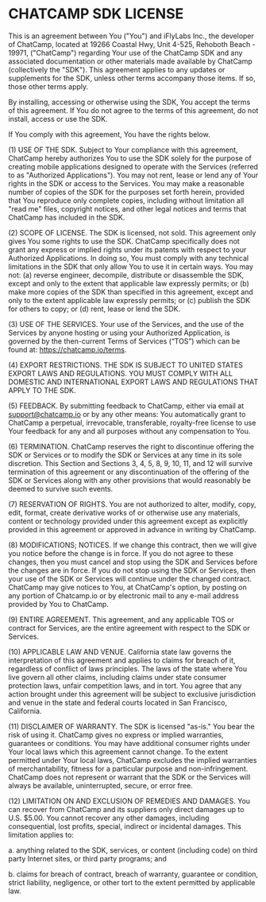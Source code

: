 # CHATCAMP SDK LICENSE

This is an agreement between You ("You") and iFlyLabs Inc., the developer of ChatCamp, located at 19266 Coastal Hwy, Unit 4-525, Rehoboth Beach - 19971, ("ChatCamp") regarding Your use of the ChatCamp SDK and any associated documentation or other materials made available by ChatCamp (collectively the "SDK"). This agreement applies to any updates or supplements for the SDK, unless other terms accompany those items. If so, those other terms apply.

By installing, accessing or otherwise using the SDK, You accept the terms of this agreement. If You do not agree to the terms of this agreement, do not install, access or use the SDK.

If You comply with this agreement, You have the rights below.

(1) USE OF THE SDK. Subject to Your compliance with this agreement, ChatCamp hereby authorizes You to use the SDK solely for the purpose of creating mobile applications designed to operate with the Services (referred to as "Authorized Applications"). You may not rent, lease or lend any of Your rights in the SDK or access to the Services. You may make a reasonable number of copies of the SDK for the purposes set forth herein, provided that You reproduce only complete copies, including without limitation all "read me" files, copyright notices, and other legal notices and terms that ChatCamp has included in the SDK.

(2) SCOPE OF LICENSE. The SDK is licensed, not sold. This agreement only gives You some rights to use the SDK. ChatCamp specifically does not grant any express or implied rights under its patents with respect to your Authorized Applications. In doing so, You must comply with any technical limitations in the SDK that only allow You to use it in certain ways. You may not: (a) reverse engineer, decompile, distribute or disassemble the SDK, except and only to the extent that applicable law expressly permits; or (b) make more copies of the SDK than specified in this agreement, except and only to the extent applicable law expressly permits; or (c) publish the SDK for others to copy; or (d) rent, lease or lend the SDK.

(3) USE OF THE SERVICES. Your use of the Services, and the use of the Services by anyone hosting or using your Authorized Application, is governed by the then-current Terms of Services (“TOS”) which can be found at: https://chatcamp.io/terms.

(4) EXPORT RESTRICTIONS. THE SDK IS SUBJECT TO UNITED STATES EXPORT LAWS AND REGULATIONS. YOU MUST COMPLY WITH ALL DOMESTIC AND INTERNATIONAL EXPORT LAWS AND REGULATIONS THAT APPLY TO THE SDK.

(5) FEEDBACK. By submitting feedback to ChatCamp, either via email at support@chatcamp.io or by any other means: You automatically grant to ChatCamp a perpetual, irrevocable, transferable, royalty-free license to use Your feedback for any and all purposes without any compensation to You.

(6) TERMINATION. ChatCamp reserves the right to discontinue offering the SDK or Services or to modify the SDK or Services at any time in its sole discretion. This Section and Sections 3, 4, 5, 8, 9, 10, 11, and 12 will survive termination of this agreement or any discontinuation of the offering of the SDK or Services along with any other provisions that would reasonably be deemed to survive such events.

(7) RESERVATION OF RIGHTS.  You are not authorized to alter, modify, copy, edit, format, create derivative works of or otherwise use any materials, content or technology provided under this agreement except as explicitly provided in this agreement or approved in advance in writing by ChatCamp.

(8) MODIFICATIONS; NOTICES. If we change this contract, then we will give you notice before the change is in force. If you do not agree to these changes, then you must cancel and stop using the SDK and Services before the changes are in force. If you do not stop using the SDK or Services, then your use of the SDK or Services will continue under the changed contract. ChatCamp may give notices to You, at ChatCamp's option, by posting on any portion of Chatcamp.io or by electronic mail to any e-mail address provided by You to ChatCamp.

(9) ENTIRE AGREEMENT. This agreement, and any applicable TOS or contract for Services, are the entire agreement with respect to the SDK or Services.

(10) APPLICABLE LAW AND VENUE. California state law governs the interpretation of this agreement and applies to claims for breach of it, regardless of conflict of laws principles.  The laws of the state where You live govern all other claims, including claims under state consumer protection laws, unfair competition laws, and in tort. You agree that any action brought under this agreement will be subject to exclusive jurisdiction and venue in the state and federal courts located in San Francisco, California.

(11) DISCLAIMER OF WARRANTY. The SDK is licensed "as-is." You bear the risk of using it. ChatCamp gives no express or implied warranties, guarantees or conditions. You may have additional consumer rights under Your local laws which this agreement cannot change. To the extent permitted under Your local laws, ChatCamp excludes the implied warranties of merchantability, fitness for a particular purpose and non-infringement. ChatCamp does not represent or warrant that the SDK or the Services will always be available, uninterrupted, secure, or error free.

(12) LIMITATION ON AND EXCLUSION OF REMEDIES AND DAMAGES. You can recover from ChatCamp and its suppliers only direct damages up to U.S. $5.00. You cannot recover any other damages, including consequential, lost profits, special, indirect or incidental damages. This limitation applies to:

  a. anything related to the SDK, services, or content (including code) on third party Internet sites, or third party programs; and

  b. claims for breach of contract, breach of warranty, guarantee or condition, strict liability, negligence, or other tort to the extent permitted by applicable law.
